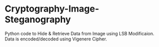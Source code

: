 # Cryptography-Image-Steganography
Python code to Hide & Retrieve Data from Image using LSB Modificaion. Data is encoded/decoded using Vigenere Cipher.
